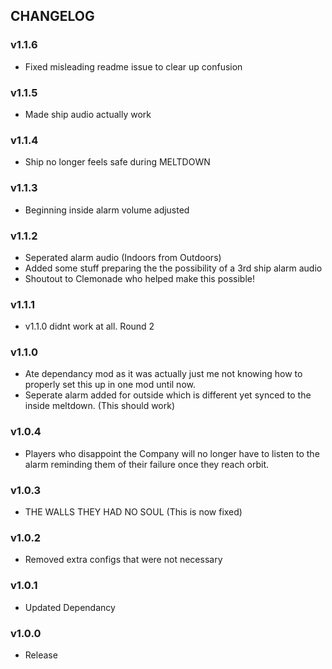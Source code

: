 ## CHANGELOG

### v1.1.6
- Fixed misleading readme issue to clear up confusion

### v1.1.5
- Made ship audio actually work

### v1.1.4
- Ship no longer feels safe during MELTDOWN

### v1.1.3
- Beginning inside alarm volume adjusted

### v1.1.2
- Seperated alarm audio (Indoors from Outdoors)
- Added some stuff preparing the the possibility of a 3rd ship alarm audio
- Shoutout to Clemonade who helped make this possible!

### v1.1.1
- v1.1.0 didnt work at all. Round 2

### v1.1.0
- Ate dependancy mod as it was actually just me not knowing how to properly set this up in one mod until now.
- Seperate alarm added for outside which is different yet synced to the inside meltdown. (This should work)

### v1.0.4
- Players who disappoint the Company will no longer have to listen to the alarm reminding them of their failure once they reach orbit.

### v1.0.3
- THE WALLS THEY HAD NO SOUL (This is now fixed)

### v1.0.2
- Removed extra configs that were not necessary

### v1.0.1
- Updated Dependancy


### v1.0.0
- Release